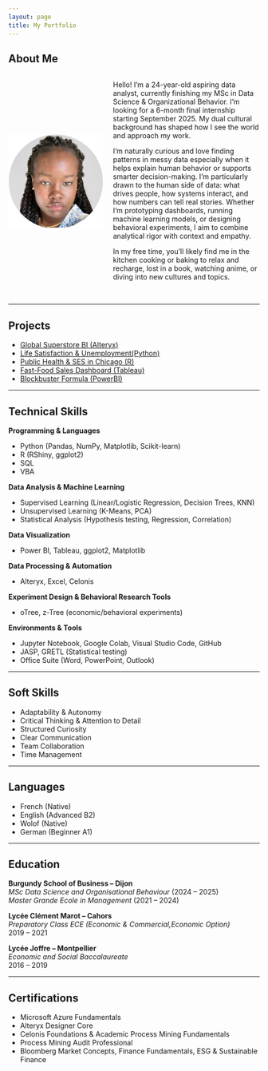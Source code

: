 ```yaml
---
layout: page
title: My Portfolio
---
```

## About Me  
    
<div style="display: flex; align-items: center; gap: 20px; margin-bottom: 2rem;">
  <img src="/assets/img/Profile.jpg" alt="Profile picture" width="190"/>
  <div>
      
Hello! I’m a 24-year-old aspiring data analyst, currently finishing my MSc in Data Science & Organizational Behavior. I’m looking for a 6-month final internship starting September 2025. My dual cultural background has shaped how I see the world and approach my work.

I’m naturally curious and love finding patterns in messy data especially when it helps explain human behavior or supports smarter decision-making. I’m particularly drawn to the human side of data: what drives people, how systems interact, and how numbers can tell real stories. Whether I’m prototyping dashboards, running machine learning models, or designing behavioral experiments, I aim to combine analytical rigor with context and empathy.

In my free time, you’ll likely find me in the kitchen cooking or baking to relax and recharge, lost in a book, watching anime, or diving into new cultures and topics.
  </div>
</div>
 
---

## Projects

- [Global Superstore BI (Alteryx)](/projects/GlobalSuperstoreBI.md)
- [Life Satisfaction & Unemployment(Python)](/projects/LifeSatisfaction&WorkStress.md)
- [Public Health & SES in Chicago (R)](/projects/PublicHealth&SocioeconomicAnalysisinChicago.md)
- [Fast-Food Sales Dashboard (Tableau)](/projects/fast-food-sales.md)
- [Blockbuster Formula (PowerBI)](/projects/PowerBIMovie.md)

---

## Technical Skills

**Programming & Languages**
- Python (Pandas, NumPy, Matplotlib, Scikit-learn)
- R (RShiny, ggplot2)
- SQL
- VBA
  
**Data Analysis & Machine Learning**
- Supervised Learning (Linear/Logistic Regression, Decision Trees, KNN)
- Unsupervised Learning (K-Means, PCA)
- Statistical Analysis (Hypothesis testing, Regression, Correlation)

**Data Visualization**
- Power BI, Tableau, ggplot2, Matplotlib
  
**Data Processing & Automation**
- Alteryx, Excel, Celonis

**Experiment Design & Behavioral Research Tools**
- oTree, z-Tree (economic/behavioral experiments)
  
**Environments & Tools**
- Jupyter Notebook, Google Colab, Visual Studio Code, GitHub
- JASP, GRETL (Statistical testing)
- Office Suite (Word, PowerPoint, Outlook)

---

## Soft Skills

- Adaptability & Autonomy
- Critical Thinking & Attention to Detail
- Structured Curiosity
- Clear Communication
- Team Collaboration
- Time Management

---

## Languages

- French (Native)  
- English (Advanced B2)
- Wolof (Native)   
- German (Beginner A1)

---

## Education

**Burgundy School of Business – Dijon**  
*MSc Data Science and Organisational Behaviour* (2024 – 2025)  
*Master Grande Ecole in Management* (2021 – 2024)  

**Lycée Clément Marot – Cahors**  
*Preparatory Class ECE (Economic & Commercial,Economic Option)*  
2019 – 2021

**Lycée Joffre – Montpellier**  
*Economic and Social Baccalaureate*  
2016 – 2019

---

## Certifications
- Microsoft Azure Fundamentals 
- Alteryx Designer Core 
- Celonis Foundations & Academic Process Mining Fundamentals
- Process Mining Audit Professional
- Bloomberg Market Concepts, Finance Fundamentals, ESG & Sustainable Finance


